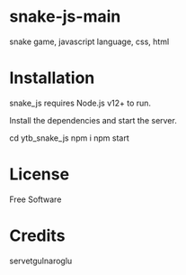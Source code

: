 # snake-js-main
snake game, javascript language, css, html
# Installation
snake_js requires Node.js v12+ to run.

Install the dependencies and start the server.

cd ytb_snake_js 
npm i
npm start
# License


Free Software

# Credits 
servetgulnaroglu
